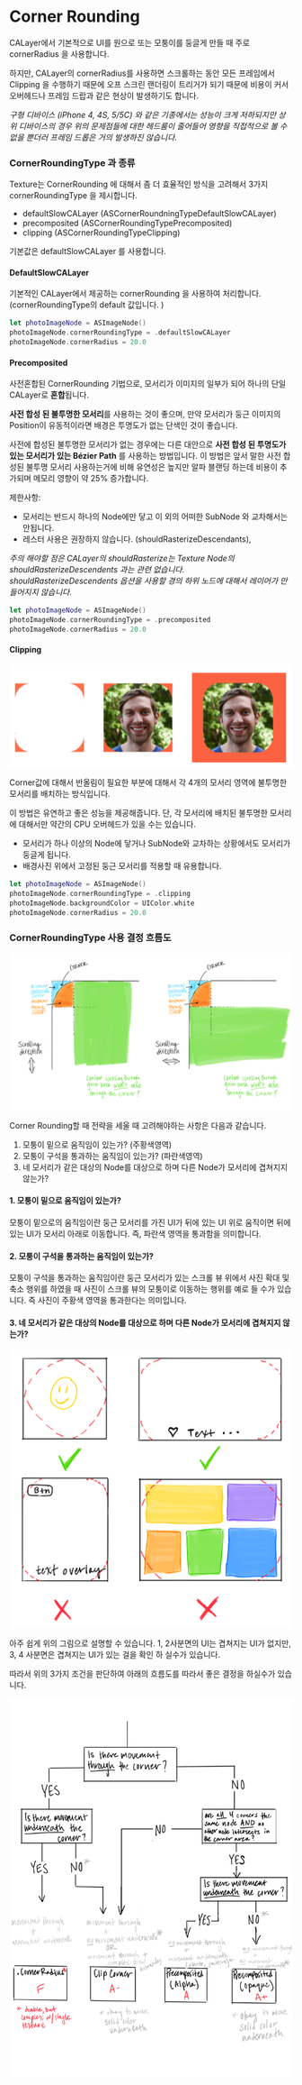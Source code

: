 # Corner Rounding

CALayer에서 기본적으로 UI를 원으로 또는 모퉁이를 둥글게 만들 때 주로  cornerRadius 을 사용합니다. 

하지만, CALayer의 cornerRadius를 사용하면 스크롤하는 동안 모든 프레임에서 Clipping 을 수행하기 때문에 오프 스크린 랜더링이 트리거가 되기 때문에 비용이 커서 오버헤드나 프레임 드랍과 같은 현상이 발생하기도 합니다. 

_구형 디바이스 \(iPhone 4, 4S, 5/5C\) 와 같은 기종에서는 성능이 크게 저하되지만 상위 디바이스의 경우 위의 문제점들에 대한 헤드룸이 줄어들어 영향을 직접적으로 볼 수 없을 뿐더러 프레임 드롭은 거의 발생하진 않습니다._  



### CornerRoundingType 과 종류   

Texture는 CornerRounding 에 대해서 좀 더 효율적인 방식을 고려해서 3가지 cornerRoundingType 을 제시합니다. 

* defaultSlowCALayer \(ASCornerRoundningTypeDefaultSlowCALayer\)
* precomposited \(ASCornerRoundingTypePrecomposited\)
* clipping \(ASCornerRoundingTypeClipping\) 

기본값은 defaultSlowCALayer 를 사용합니다.





#### DefaultSlowCALayer 

기본적인 CALayer에서 제공하는 cornerRounding 을 사용하여 처리합니다. \(cornerRoundingType의 default 값입니다. \) 

```swift
let photoImageNode = ASImageNode()
photoImageNode.cornerRoundingType = .defaultSlowCALayer
photoImageNode.cornerRadius = 20.0
```

#### 

#### Precomposited

사전혼합된 CornerRounding 기법으로, 모서리가 이미지의 일부가 되어 하나의 단일 CALayer로 **혼합**됩니다. 

**사전 합성 된 불투명한 모서리**를 사용하는 것이 좋으며, 만약 모서리가 둥근 이미지의 Position이 유동적이라면 배경은 투명도가 없는 단색인 것이 좋습니다. 

사전에 합성된 불투명한 모서리가 없는 경우에는 다른 대안으로 **사전 합성 된 투명도가 있는 모서리가 있는 Bézier Path** 를 사용하는 방법입니다. 이 방법은 앞서 말한 사전 합성된 불투명 모서리 사용하는거에 비해 유연성은 높지만 알파 블랜딩 하는데 비용이 추가되며 메모리 영향이 약 25% 증가합니다. 

제한사항:

* 모서리는 반드시 하나의 Node에만 닿고 이 외의 어떠한 SubNode 와 교차해서는 안됩니다.
* 레스터 사용은 권장하지 않습니다. \(shouldRasterizeDescendants\), 

_주의 해야할 점은 CALayer의 shouldRasterize는 Texture Node의 shouldRasterizeDescendents 과는 관련 없습니다.  shouldRasterizeDescendents 옵션을 사용할 경의 하위 노드에 대해서 레이어가 만들어지지 않습니다._ 

 

```swift
let photoImageNode = ASImageNode()
photoImageNode.cornerRoundingType = .precomposited
photoImageNode.cornerRadius = 20.0
```

#### 

#### Clipping

![Appleguy &#xC774;&#xBBF8;&#xC9C0; &#xC608;&#xC2DC;](../.gitbook/assets/image%20%282%29.png)

Corner값에 대해서 반올림이 필요한 부분에 대해서 각 4개의 모서리 영역에 불투명한 모서리를 배치하는 방식입니다. 

이 방법은 유연하고 좋은 성능을 제공해줍니다. 단, 각 모서리에 배치된 불투명한 모서리에 대해서만 약간의 CPU 오버헤드가 있을 수는 있습니다.  

* 모서리가 하나 이상의 Node에 닿거나 SubNode와 교차하는 상황에서도 모서리가 둥글게 됩니다.
* 배경사진 위에서 고정된 둥근 모서리를 적용할 때 유용합니다. 



```swift
let photoImageNode = ASImageNode()
photoImageNode.cornerRoundingType = .clipping
photoImageNode.backgroundColor = UIColor.white
photoImageNode.cornerRadius = 20.0
```



### CornerRoundingType 사용 결정 흐름도 

![&#xD30C;&#xB780;&#xC0C9;&#xC73C;&#xB85C; &#xAC15;&#xC870; &#xD45C;&#xC2DC;&#xB41C; &#xBAA8;&#xC11C;&#xB9AC; &#xC544;&#xB798;&#xC758; &#xC6C0;&#xC9C1;&#xC784;&#xACFC; &#xC8FC;&#xD669;&#xC0C9;&#xC73C;&#xB85C; &#xAC15;&#xC870; &#xD45C;&#xC2DC;&#xB41C; &#xBAA8;&#xC11C;&#xB9AC;&#xB97C; &#xD1B5;&#xACFC;&#xD558;&#xB294; &#xB3D9;&#xC791;&#xC744; &#xBCF4;&#xC5EC;&#xC90D;&#xB2C8;&#xB2E4;.](../.gitbook/assets/image%20%285%29.png)

Corner Rounding할 때 전략을 세울 때 고려해야하는 사항은 다음과 같습니다.

1. 모퉁이 밑으로 움직임이 있는가? \(주황색영역\)
2. 모퉁이 구석을 통과하는 움직임이 있는가? \(파란색영역\) 
3. 네 모서리가 같은 대상의 Node를 대상으로 하며 다른 Node가 모서리에 겹쳐지지 않는가?



#### 1. 모퉁이 밑으로 움직임이 있는가? 

모퉁이 밑으로의 움직임이란 둥근 모서리를 가진 UI가 뒤에 있는 UI 위로 움직이면 뒤에 있는 UI가 모서리 아래로 이동합니다. 즉, 파란색 영역을 통과함을 의미합니다. 



#### 2. 모퉁이 구석을 통과하는 움직임이 있는가? 

모퉁이 구석을 통과하는 움직임이란 둥근 모서리가 있는 스크롤 뷰 위에서  사진 확대 및 축소 행위를 하였을 때 사진이 스크롤 뷰의 모퉁이로 이동하는 행위를 예로 들 수가 있습니다. 즉 사진이 주황색 영역을 통과한다는 의미입니다. 



#### 3. 네 모서리가 같은 대상의 Node를 대상으로 하며 다른 Node가 모서리에 겹쳐지지 않는가? 

![](../.gitbook/assets/image%20%287%29.png)

아주 쉽게 위의 그림으로 설명할 수 있습니다. 1, 2사분면의 UI는 겹쳐지는 UI가 없지만, 3, 4 사분면은 겹쳐지는 UI가 있는 걸을 확인 하 실수가 있습니다. 



따라서 위의 3가지 조건을 판단하여 아래의 흐름도를 따라서 좋은 결정을 하실수가 있습니다. 



![TODO: &#xD55C;&#xAE00; &#xD750;&#xB984;&#xB3C4;&#xB85C; &#xADF8;&#xB9AC;&#xAE30;](../.gitbook/assets/image%20%283%29.png)



